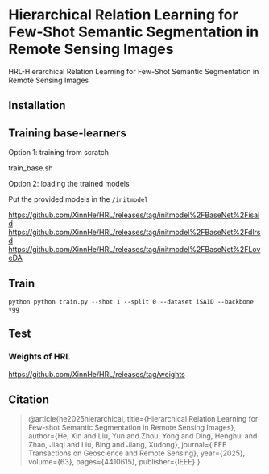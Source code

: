 # Hierarchical Relation Learning for Few-Shot Semantic Segmentation in Remote Sensing Images
HRL-Hierarchical Relation Learning for Few-Shot Semantic Segmentation in Remote Sensing Images

## Installation

## Training base-learners 
Option 1: training from scratch

train_base.sh

Option 2: loading the trained models

Put the provided models in the `/initmodel`

https://github.com/XinnHe/HRL/releases/tag/initmodel%2FBaseNet%2Fisaid
https://github.com/XinnHe/HRL/releases/tag/initmodel%2FBaseNet%2Fdlrsd
https://github.com/XinnHe/HRL/releases/tag/initmodel%2FBaseNet%2FLoveDA


## Train
 
 `python python train.py --shot 1 --split 0 --dataset iSAID --backbone vgg ` 


## Test


### Weights of HRL
https://github.com/XinnHe/HRL/releases/tag/weights



## Citation
> @article{he2025hierarchical,
  title={Hierarchical Relation Learning for Few-shot Semantic Segmentation in Remote Sensing Images},
  author={He, Xin and Liu, Yun and Zhou, Yong and Ding, Henghui and Zhao, Jiaqi and Liu, Bing and Jiang, Xudong},
  journal={IEEE Transactions on Geoscience and Remote Sensing},
  year={2025},
  volume={63},
  pages={4410615},
  publisher={IEEE}
}
